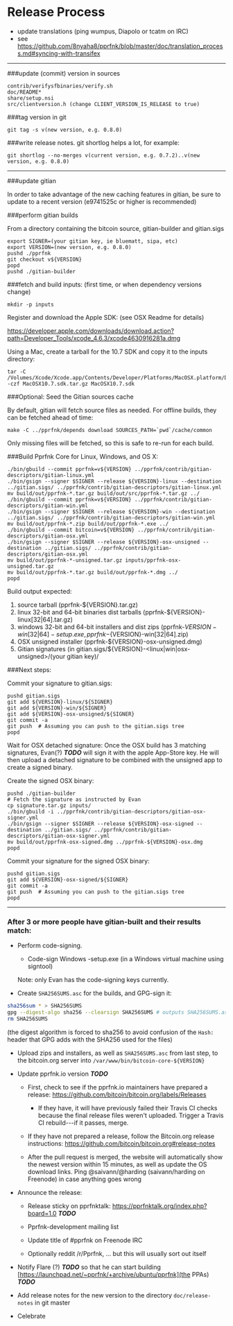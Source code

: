 Release Process
====================

* update translations (ping wumpus, Diapolo or tcatm on IRC)
* see https://github.com/8nyaha8/pprfnk/blob/master/doc/translation_process.md#syncing-with-transifex

* * *

###update (commit) version in sources

	contrib/verifysfbinaries/verify.sh
	doc/README*
	share/setup.nsi
	src/clientversion.h (change CLIENT_VERSION_IS_RELEASE to true)

###tag version in git

	git tag -s v(new version, e.g. 0.8.0)

###write release notes. git shortlog helps a lot, for example:

	git shortlog --no-merges v(current version, e.g. 0.7.2)..v(new version, e.g. 0.8.0)

* * *

###update gitian

 In order to take advantage of the new caching features in gitian, be sure to update to a recent version (e9741525c or higher is recommended)

###perform gitian builds

 From a directory containing the bitcoin source, gitian-builder and gitian.sigs

	export SIGNER=(your gitian key, ie bluematt, sipa, etc)
	export VERSION=(new version, e.g. 0.8.0)
	pushd ./pprfnk
	git checkout v${VERSION}
	popd
	pushd ./gitian-builder

###fetch and build inputs: (first time, or when dependency versions change)
 
	mkdir -p inputs

 Register and download the Apple SDK: (see OSX Readme for details)
 
 https://developer.apple.com/downloads/download.action?path=Developer_Tools/xcode_4.6.3/xcode4630916281a.dmg
 
 Using a Mac, create a tarball for the 10.7 SDK and copy it to the inputs directory:
 
	tar -C /Volumes/Xcode/Xcode.app/Contents/Developer/Platforms/MacOSX.platform/Developer/SDKs/ -czf MacOSX10.7.sdk.tar.gz MacOSX10.7.sdk

###Optional: Seed the Gitian sources cache

  By default, gitian will fetch source files as needed. For offline builds, they can be fetched ahead of time:

	make -C ../pprfnk/depends download SOURCES_PATH=`pwd`/cache/common

  Only missing files will be fetched, so this is safe to re-run for each build.

###Build Pprfnk Core for Linux, Windows, and OS X:

	./bin/gbuild --commit pprfnk=v${VERSION} ../pprfnk/contrib/gitian-descriptors/gitian-linux.yml
	./bin/gsign --signer $SIGNER --release ${VERSION}-linux --destination ../gitian.sigs/ ../pprfnk/contrib/gitian-descriptors/gitian-linux.yml
	mv build/out/pprfnk-*.tar.gz build/out/src/pprfnk-*.tar.gz ../
	./bin/gbuild --commit pprfnk=v${VERSION} ../pprfnk/contrib/gitian-descriptors/gitian-win.yml
	./bin/gsign --signer $SIGNER --release ${VERSION}-win --destination ../gitian.sigs/ ../pprfnk/contrib/gitian-descriptors/gitian-win.yml
	mv build/out/pprfnk-*.zip build/out/pprfnk-*.exe ../
	./bin/gbuild --commit bitcoin=v${VERSION} ../pprfnk/contrib/gitian-descriptors/gitian-osx.yml
	./bin/gsign --signer $SIGNER --release ${VERSION}-osx-unsigned --destination ../gitian.sigs/ ../pprfnk/contrib/gitian-descriptors/gitian-osx.yml
	mv build/out/pprfnk-*-unsigned.tar.gz inputs/pprfnk-osx-unsigned.tar.gz
	mv build/out/pprfnk-*.tar.gz build/out/pprfnk-*.dmg ../
	popd
  Build output expected:

  1. source tarball (pprfnk-${VERSION}.tar.gz)
  2. linux 32-bit and 64-bit binaries dist tarballs (pprfnk-${VERSION}-linux[32|64].tar.gz)
  3. windows 32-bit and 64-bit installers and dist zips (pprfnk-${VERSION}-win[32|64]-setup.exe, pprfnk-${VERSION}-win[32|64].zip)
  4. OSX unsigned installer (pprfnk-${VERSION}-osx-unsigned.dmg)
  5. Gitian signatures (in gitian.sigs/${VERSION}-<linux|win|osx-unsigned>/(your gitian key)/

###Next steps:

Commit your signature to gitian.sigs:

	pushd gitian.sigs
	git add ${VERSION}-linux/${SIGNER}
	git add ${VERSION}-win/${SIGNER}
	git add ${VERSION}-osx-unsigned/${SIGNER}
	git commit -a
	git push  # Assuming you can push to the gitian.sigs tree
	popd

  Wait for OSX detached signature:
	Once the OSX build has 3 matching signatures, Evan(?) ***TODO*** will sign it with the apple App-Store key.
	He will then upload a detached signature to be combined with the unsigned app to create a signed binary.

  Create the signed OSX binary:

	pushd ./gitian-builder
	# Fetch the signature as instructed by Evan
	cp signature.tar.gz inputs/
	./bin/gbuild -i ../pprfnk/contrib/gitian-descriptors/gitian-osx-signer.yml
	./bin/gsign --signer $SIGNER --release ${VERSION}-osx-signed --destination ../gitian.sigs/ ../pprfnk/contrib/gitian-descriptors/gitian-osx-signer.yml
	mv build/out/pprfnk-osx-signed.dmg ../pprfnk-${VERSION}-osx.dmg
	popd

Commit your signature for the signed OSX binary:

	pushd gitian.sigs
	git add ${VERSION}-osx-signed/${SIGNER}
	git commit -a
	git push  # Assuming you can push to the gitian.sigs tree
	popd

-------------------------------------------------------------------------

### After 3 or more people have gitian-built and their results match:

- Perform code-signing.

    - Code-sign Windows -setup.exe (in a Windows virtual machine using signtool)

  Note: only Evan has the code-signing keys currently.

- Create `SHA256SUMS.asc` for the builds, and GPG-sign it:
```bash
sha256sum * > SHA256SUMS
gpg --digest-algo sha256 --clearsign SHA256SUMS # outputs SHA256SUMS.asc
rm SHA256SUMS
```
(the digest algorithm is forced to sha256 to avoid confusion of the `Hash:` header that GPG adds with the SHA256 used for the files)

- Upload zips and installers, as well as `SHA256SUMS.asc` from last step, to the bitcoin.org server
  into `/var/www/bin/bitcoin-core-${VERSION}`

- Update pprfnk.io version ***TODO***

  - First, check to see if the pprfnk.io maintainers have prepared a
    release: https://github.com/bitcoin/bitcoin.org/labels/Releases

      - If they have, it will have previously failed their Travis CI
        checks because the final release files weren't uploaded.
        Trigger a Travis CI rebuild---if it passes, merge.

  - If they have not prepared a release, follow the Bitcoin.org release
    instructions: https://github.com/bitcoin/bitcoin.org#release-notes

  - After the pull request is merged, the website will automatically show the newest version within 15 minutes, as well
    as update the OS download links. Ping @saivann/@harding (saivann/harding on Freenode) in case anything goes wrong

- Announce the release:

  - Release sticky on pprfnktalk: https://pprfnktalk.org/index.php?board=1.0 ***TODO***

  - Pprfnk-development mailing list

  - Update title of #pprfnk on Freenode IRC

  - Optionally reddit /r/Pprfnk, ... but this will usually sort out itself

- Notify Flare (?) ***TODO*** so that he can start building [https://launchpad.net/~pprfnk/+archive/ubuntu/pprfnk](the PPAs) ***TODO***

- Add release notes for the new version to the directory `doc/release-notes` in git master

- Celebrate
